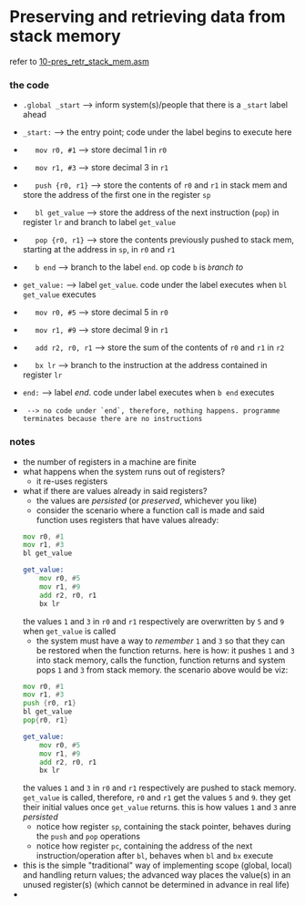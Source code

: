 # Preserving and retrieving data from stack memory
refer to [10-pres_retr_stack_mem.asm](./10-pres_retr_stack_mem.asm)

### the code
* `.global _start` --> inform system(s)/people that there is a `_start` label ahead
* `_start:` --> the entry point; code under the label begins to execute here
* `   mov r0, #1` --> store decimal 1 in `r0`
* `   mov r1, #3` --> store decimal 3 in `r1`
* `   push {r0, r1}` --> store the contents of `r0` and `r1` in stack mem and store the address of the first one in the register `sp`
* `   bl get_value` --> store the address of the next instruction (`pop`) in register `lr` and branch to label `get_value`
* `   pop {r0, r1}` --> store the contents previously pushed to stack mem, starting at the address in  `sp`, in `r0` and `r1`
* `   b end` --> branch to the label `end`. op code `b` is _`b`ranch to_

* `get_value:` --> label `get_value`. code under the label executes when `bl get_value` executes
* `   mov r0, #5` --> store decimal 5 in `r0`
* `   mov r1, #9` --> store decimal 9 in `r1`
* `   add r2, r0, r1` --> store the sum of the contents of `r0` and `r1` in `r2`
* `   bx lr` --> branch to the instruction at the address contained in register `lr`

* `end:` --> label _end_. code under label executes when `b end` executes
*      --> no code under `end`, therefore, nothing happens. programme terminates because there are no instructions


### notes
* the number of registers in a machine are finite
* what happens when the system runs out of registers?
    * it re-uses registers
* what if there are values already in said registers?
    * the values are _persisted_ (or _preserved_, whichever you like)
    * consider the scenario where a function call is made and said function uses registers that have values already: 
    ~~~asm
    mov r0, #1
    mov r1, #3
    bl get_value

    get_value:
        mov r0, #5
        mov r1, #9
        add r2, r0, r1
        bx lr
    ~~~ 
    the values `1` and `3` in `r0` and `r1` respectively are overwritten by `5` and `9` when `get_value` is called
    * the system must have a way to _remember_ `1` and `3` so that they can be restored when the function returns. here is how: it pushes `1` and `3` into stack memory, calls the function, function returns and system pops `1` and `3` from stack memory. the scenario above would be viz:
    ~~~asm
    mov r0, #1
    mov r1, #3
    push {r0, r1}
    bl get_value
    pop{r0, r1}

    get_value:
        mov r0, #5
        mov r1, #9
        add r2, r0, r1
        bx lr
    ~~~ 
    the values `1` and `3` in `r0` and `r1` respectively are pushed to stack memory. `get_value` is called, therefore, `r0` and `r1` get the values `5` and `9`. they get their initial values once  `get_value` returns. this is how values `1` and `3` anre _persisted_
    * notice how register `sp`, containing the stack pointer, behaves during the `push` and `pop` operations
    * notice how register `pc`, containing the address of the next instruction/operation after `bl`, behaves when `bl` and `bx` execute 
* this is the simple "traditional" way of implementing scope (global, local) and handling return values; the advanced way places the value(s) in an unused register(s) (which cannot be determined in advance in real life)
* 